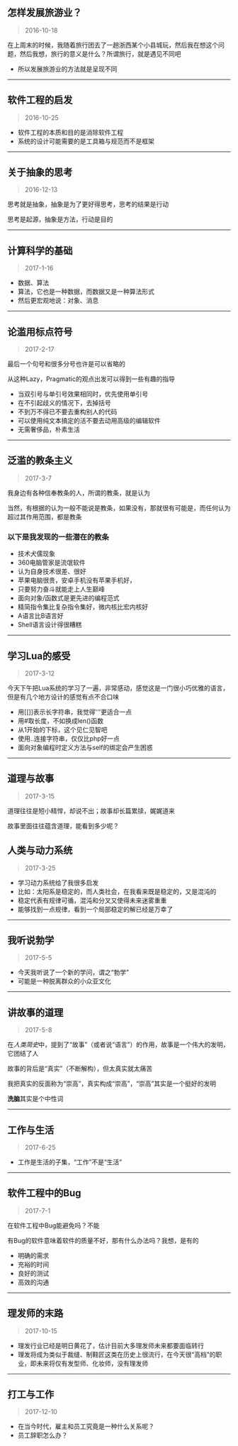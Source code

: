 ## 怎样发展旅游业？

> 2016-10-18

在上周末的时候，我随着旅行团去了一趟浙西某个小县城玩，然后我在想这个问题，然后我想，旅行的意义是什么？所谓旅行，就是遇见不同吧

- 所以发展旅游业的方法就是呈现不同

---

## 软件工程的启发

> 2016-10-25

- 软件工程的本质和目的是消除软件工程
- 系统的设计可能需要的是工具箱与规范而不是框架

---

## 关于抽象的思考

> 2016-12-13

思考就是抽象，抽象是为了更好得思考，思考的结果是行动

思考是起源，抽象是方法，行动是目的

---

## 计算科学的基础

> 2017-1-16

- 数据、算法
- 算法，它也是一种数据，而数据又是一种算法形式
- 然后更宏观地说：对象、消息

---

## 论滥用标点符号

> 2017-2-17

最后一个句号和很多分号也许是可以省略的

从这种Lazy，Pragmatic的观点出发可以得到一些有趣的指导

- 当双引号与单引号效果相同时，优先使用单引号
- 在不引起歧义的情况下，去掉括号
- 不到万不得已不要去重构别人的代码
- 可以使用纯文本搞定的活不要去动用高级的编辑软件
- 无需奢侈品，朴素生活

---

## 泛滥的教条主义

> 2017-3-7

我身边有各种信奉教条的人，所谓的教条，就是认为

当然，有根据的认为一般不能说是教条，如果没有，那就很有可能是，而任何认为超过其作用范围，都是教条

### 以下是我发现的一些潜在的教条

-  技术犬儒现象
-  360电脑管家是流氓软件
-  认为自身技术很差、很好
-  苹果电脑很贵，安卓手机没有苹果手机好，
-  只要努力奋斗就能走上人生巅峰
-  面向对象/函数式是更先进的编程范式
-  精简指令集比复杂指令集好，微内核比宏内核好
-  A语言比B语言好
-  Shell语言设计得很糟糕

---

## 学习Lua的感受

> 2017-3-12

今天下午把Lua系统的学习了一遍，非常感动，感觉这是一门很小巧优雅的语言，但是有几个地方设计的感觉有点不合口味

- 用[[]]表示长字符串，我觉得'''更适合一点
- 用#取长度，不如换成len()函数
- 从1开始的下标，这个见仁见智吧
- 使用..连接字符串，仅仅比php好一点
- 面向对象编程时定义方法与self的绑定会产生困惑

---

## 道理与故事

> 2017-3-15

道理往往是短小精悍，却说不出；故事却长篇累牍，娓娓道来

故事里面往往蕴含道理，能看到多少呢？

## 人类与动力系统

> 2017-3-25

- 学习动力系统给了我很多启发
- 比如：太阳系是稳定的，而人类社会，在我看来既是稳定的，又是混沌的
- 稳定代表有规律可循，混沌和分叉又使得未来迷雾重重
- 能够找到一点规律，看到一个局部稳定的解已经是万幸了

---

## 我听说勃学

> 2017-5-5

- 今天我听说了一个新的学问，谓之“勃学”
- 可能是一种脱离群众的小众亚文化

---

## 讲故事的道理

> 2017-5-8

在*人类简史*中，提到了“故事”（或者说“语言”）的作用，故事是一个伟大的发明，它团结了人

故事的背后是“真实”（不断解构），但太真实就太痛苦

我把真实的反面称为“崇高”，真实构成“崇高”，“崇高”其实是一个挺好的发明

**洗脑**其实是个中性词

---

## 工作与生活

> 2017-6-25

- 工作是生活的子集，“工作”不是“生活”

---

## 软件工程中的Bug

> 2017-7-1

在软件工程中Bug能避免吗？不能

有Bug的软件意味着软件的质量不好，那有什么办法吗？我想，是有的

- 明确的需求
- 充裕的时间
- 良好的测试
- 高效的沟通

---

## 理发师的末路

> 2017-10-15

- 理发行业已经是明日黄花了，估计目前大多理发师未来都要面临转行
- 理发将成为类似于裁缝、制鞋匠这类在历史上很流行，在今天很“高档”的职业，即未来将仅有发型师、化妆师，没有理发师

---

## 打工与工作

> 2017-12-10

- 在当今时代，雇主和员工究竟是一种什么关系呢？
- 员工辞职怎么办？